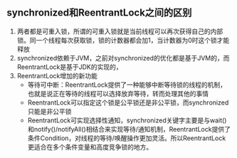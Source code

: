 ## synchronized和ReentrantLock之间的区别
1. 两者都是可重入锁，所谓的可重入锁就是当前线程可以再次获得自己的内部锁。同一个线程每次获取锁，锁的计数器都会加1，当计数器为0时这个锁才能释放
2. synchronized依赖于JVM，之前对synchronized的优化都是基于JVM的，而ReentrantLock是基于JDK的实现的，
3. ReentrantLock增加的新功能
   - 等待可中断：ReentrantLock提供了一种能够中断等待锁的线程的机制，也就是说正在等待的线程可以选择放弃等待，转而处理其他的事情
   - ReentrantLock可以指定这个锁是公平锁还是非公平锁，而synchronized只能是非公平锁
   - ReentrantLock可实现选择性通知，synchronized关键字主要是与wait()和notify()/notifyAll()相结合来实现等待/通知机制，ReentrantLock提供了条件Condition，对线程的等待/唤醒操作更加灵活。所以ReentrantLock更适合在多个条件变量和高度竞争锁的地方。